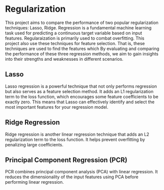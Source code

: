 # Regularization

This project aims to compare the performance of two popular regularization techniques: Lasso, Ridge. Regression is a fundamental machine learning task used for predicting a continuous target variable based on input features. Regularaization is primarily used to combat overfitting. This project also use these techniques for feature selection. That is, these techniques are used to find the features which By evaluating and comparing the performance of these three regression methods, we aim to gain insights into their strengths and weaknesses in different scenarios.

## Lasso
Lasso regression is a powerful technique that not only performs regression but also serves as a feature selection method. It adds an L1 regularization term to the loss function, which encourages some feature coefficients to be exactly zero. This means that Lasso can effectively identify and select the most important features for your regression model.

## Ridge Regression
Ridge regression is another linear regression technique that adds an L2 regularization term to the loss function. It helps prevent overfitting by penalizing large coefficients.

## Principal Component Regression (PCR)
PCR combines principal component analysis (PCA) with linear regression. It reduces the dimensionality of the input features using PCA before performing linear regression.
